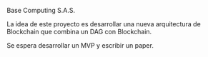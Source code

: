 Base Computing S.A.S.

La idea de este proyecto es desarrollar una nueva arquitectura de Blockchain que combina un DAG con Blockchain.

Se espera desarrollar un MVP y escribir un paper.